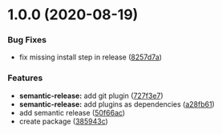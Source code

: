 # 1.0.0 (2020-08-19)


### Bug Fixes

* fix missing install step in release ([8257d7a](https://github.com/Pixeladed/redux-async-adapter/commit/8257d7aa8be45740c44b15639c92278b7decce5b))


### Features

* **semantic-release:** add git plugin ([727f3e7](https://github.com/Pixeladed/redux-async-adapter/commit/727f3e780ab4d022540ca5fa43a4485b02d3745f))
* **semantic-release:** add plugins as dependencies ([a28fb61](https://github.com/Pixeladed/redux-async-adapter/commit/a28fb6164a3fc514a5439e611ea05cfdc941289a))
* add semantic release ([50f66ac](https://github.com/Pixeladed/redux-async-adapter/commit/50f66ac295e8147e45b2ba717ad4e3b5b948daeb))
* create package ([385943c](https://github.com/Pixeladed/redux-async-adapter/commit/385943cce19b3016d87026fe8155a206039bea5d))
